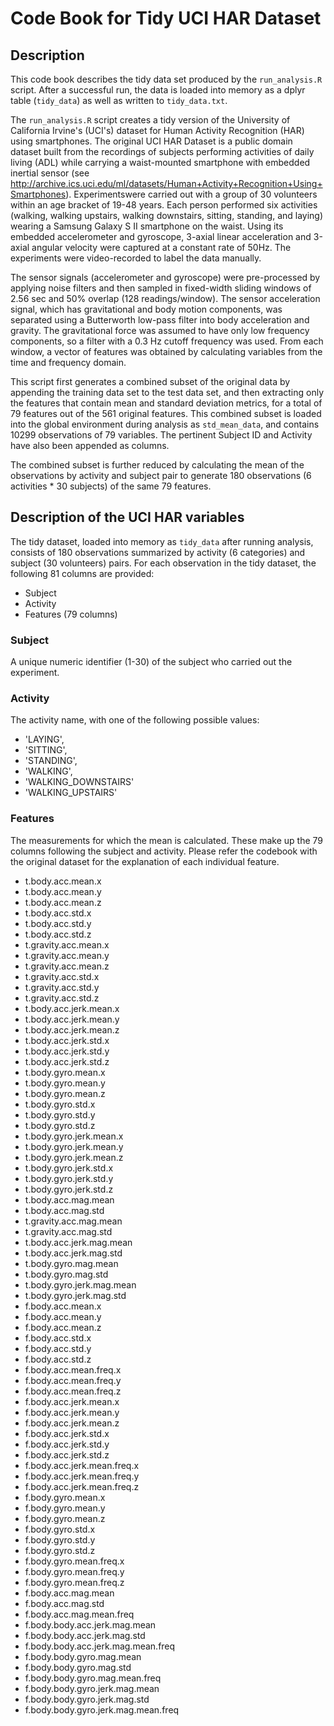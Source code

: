 Code Book for Tidy UCI HAR Dataset
=================================

## Description

This code book describes the tidy data set produced by the `run_analysis.R` script. After a successful run, the data is loaded into memory as a dplyr table (`tidy_data`) as well as written to `tidy_data.txt`.

The `run_analysis.R` script creates a tidy version of the University of California Irvine's (UCI's) dataset for Human Activity Recognition (HAR) using smartphones. The original UCI HAR Dataset is a public domain dataset built from the recordings of subjects performing activities of daily living (ADL) while carrying a waist-mounted smartphone with embedded inertial sensor (see http://archive.ics.uci.edu/ml/datasets/Human+Activity+Recognition+Using+Smartphones). Experimentswere carried out with a group of 30 volunteers within an age bracket of 19-48 years. Each person performed six activities (walking, walking upstairs, walking downstairs, sitting, standing, and laying) wearing a Samsung Galaxy S II smartphone on the waist. Using its embedded accelerometer and gyroscope, 3-axial linear acceleration and 3-axial angular velocity were captured at a constant rate of 50Hz. The experiments were video-recorded to label the data manually.

The sensor signals (accelerometer and gyroscope) were pre-processed by applying noise filters and then sampled in fixed-width sliding windows of 2.56 sec and 50% overlap (128 readings/window). The sensor acceleration signal, which has gravitational and body motion components, was separated using a Butterworth low-pass filter into body acceleration and gravity. The gravitational force was assumed to have only low frequency components, so a filter with a 0.3 Hz cutoff frequency was used. From each window, a vector of features was obtained by calculating variables from the time and frequency domain.

This script first generates a combined subset of the original data by appending the training data set to the test data set, and then extracting only the features that contain mean and standard deviation metrics, for a total of 79 features out of the 561 original features. This combined subset is loaded into the global environment during analysis as `std_mean_data`, and contains 10299 observations of 79 variables.  The pertinent Subject ID and Activity have also been appended as columns. 

The combined subset is further reduced by calculating the mean of the observations by activity and subject pair to generate 180 observations (6 activities * 30 subjects) of the same 79 features. 

## Description of the UCI HAR variables

The tidy dataset, loaded into memory as `tidy_data` after running analysis, consists of 180 observations summarized by activity (6 categories) and subject (30 volunteers) pairs. For each observation in the tidy dataset, the following 81 columns are provided:

- Subject
- Activity
- Features (79 columns)

### Subject

A unique numeric identifier (1-30) of the subject who carried out the experiment.

### Activity

The activity name, with one of the following possible values:
- 'LAYING',
- 'SITTING',
- 'STANDING',
- 'WALKING',
- 'WALKING_DOWNSTAIRS'
- 'WALKING_UPSTAIRS'

### Features

The measurements for which the mean is calculated. These make up the 79 columns following the subject and activity.  Please refer the codebook with the original dataset for the explanation of each individual feature.

- t.body.acc.mean.x
- t.body.acc.mean.y
- t.body.acc.mean.z
- t.body.acc.std.x
- t.body.acc.std.y
- t.body.acc.std.z
- t.gravity.acc.mean.x
- t.gravity.acc.mean.y
- t.gravity.acc.mean.z
- t.gravity.acc.std.x
- t.gravity.acc.std.y
- t.gravity.acc.std.z
- t.body.acc.jerk.mean.x
- t.body.acc.jerk.mean.y
- t.body.acc.jerk.mean.z
- t.body.acc.jerk.std.x
- t.body.acc.jerk.std.y
- t.body.acc.jerk.std.z
- t.body.gyro.mean.x
- t.body.gyro.mean.y
- t.body.gyro.mean.z
- t.body.gyro.std.x
- t.body.gyro.std.y
- t.body.gyro.std.z
- t.body.gyro.jerk.mean.x
- t.body.gyro.jerk.mean.y
- t.body.gyro.jerk.mean.z
- t.body.gyro.jerk.std.x
- t.body.gyro.jerk.std.y
- t.body.gyro.jerk.std.z
- t.body.acc.mag.mean
- t.body.acc.mag.std
- t.gravity.acc.mag.mean
- t.gravity.acc.mag.std
- t.body.acc.jerk.mag.mean
- t.body.acc.jerk.mag.std
- t.body.gyro.mag.mean
- t.body.gyro.mag.std
- t.body.gyro.jerk.mag.mean
- t.body.gyro.jerk.mag.std
- f.body.acc.mean.x
- f.body.acc.mean.y
- f.body.acc.mean.z
- f.body.acc.std.x
- f.body.acc.std.y
- f.body.acc.std.z
- f.body.acc.mean.freq.x
- f.body.acc.mean.freq.y
- f.body.acc.mean.freq.z
- f.body.acc.jerk.mean.x
- f.body.acc.jerk.mean.y
- f.body.acc.jerk.mean.z
- f.body.acc.jerk.std.x
- f.body.acc.jerk.std.y
- f.body.acc.jerk.std.z
- f.body.acc.jerk.mean.freq.x
- f.body.acc.jerk.mean.freq.y
- f.body.acc.jerk.mean.freq.z
- f.body.gyro.mean.x
- f.body.gyro.mean.y
- f.body.gyro.mean.z
- f.body.gyro.std.x
- f.body.gyro.std.y
- f.body.gyro.std.z
- f.body.gyro.mean.freq.x
- f.body.gyro.mean.freq.y
- f.body.gyro.mean.freq.z
- f.body.acc.mag.mean
- f.body.acc.mag.std
- f.body.acc.mag.mean.freq
- f.body.body.acc.jerk.mag.mean
- f.body.body.acc.jerk.mag.std
- f.body.body.acc.jerk.mag.mean.freq
- f.body.body.gyro.mag.mean
- f.body.body.gyro.mag.std
- f.body.body.gyro.mag.mean.freq
- f.body.body.gyro.jerk.mag.mean
- f.body.body.gyro.jerk.mag.std
- f.body.body.gyro.jerk.mag.mean.freq